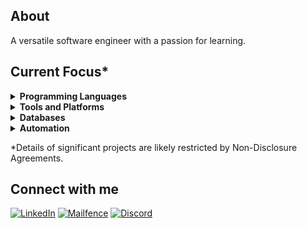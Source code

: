 ## About

A versatile software engineer with a passion for learning.

## Current Focus*

<details>
<summary><strong>Programming Languages</strong></summary>

- Java <img src="https://raw.githubusercontent.com/devicons/devicon/master/icons/java/java-original.svg" alt="Java" width="20" height="20"/>
- C# <img src="https://raw.githubusercontent.com/devicons/devicon/master/icons/csharp/csharp-original.svg" alt="C#" width="20" height="20"/>
- TypeScript <img src="https://raw.githubusercontent.com/devicons/devicon/master/icons/typescript/typescript-original.svg" alt="TypeScript" width="20" height="20"/>
- Kotlin <img src="https://www.vectorlogo.zone/logos/kotlinlang/kotlinlang-icon.svg" alt="Kotlin" width="20" height="20"/>
- Python <img src="https://www.vectorlogo.zone/logos/python/python-icon.svg" alt="Python" width="20" height="20"/>
- Golang <img src="https://raw.githubusercontent.com/devicons/devicon/master/icons/go/go-original.svg" alt="Golang" width="20" height="20"/>

</details>

<details>
<summary><strong>Tools and Platforms</strong></summary>

- Git <img src="https://www.vectorlogo.zone/logos/git-scm/git-scm-icon.svg" alt="Git" width="20" height="20"/>
- Docker <img src="https://raw.githubusercontent.com/devicons/devicon/master/icons/docker/docker-original-wordmark.svg" alt="Docker" width="20" height="20"/>
- .NET <img src="https://raw.githubusercontent.com/devicons/devicon/master/icons/dot-net/dot-net-original.svg" alt=".NET" width="20" height="20"/>
- Linux (Debian) <img src="https://raw.githubusercontent.com/devicons/devicon/master/icons/linux/linux-original.svg" alt="Linux" width="20" height="20"/>

</details>

<details>
<summary><strong>Databases</strong></summary>

- MongoDB <img src="https://raw.githubusercontent.com/devicons/devicon/master/icons/mongodb/mongodb-original-wordmark.svg" alt="MongoDB" width="20" height="20"/>
- Redis <img src="https://raw.githubusercontent.com/devicons/devicon/master/icons/redis/redis-original-wordmark.svg" alt="Redis" width="20" height="20"/>
- MySQL <img src="https://raw.githubusercontent.com/devicons/devicon/master/icons/mysql/mysql-original-wordmark.svg" alt="MySQL" width="20" height="20"/>

</details>

<details>
<summary><strong>Automation</strong></summary>

- Playwright <img src="https://seeklogo.com/images/P/playwright-logo-22FA8B9E63-seeklogo.com.png" alt="Playwright" width="20" height="20"/>
- Selenium <img src="https://raw.githubusercontent.com/devicons/devicon/master/icons/selenium/selenium-original.svg" alt="Selenium" width="20" height="20"/>
- Puppeteer <img src="https://rawcdn.githack.com/kaxlabs/CDN/f98f1a0ecc7c5101c22e1147c765cb302651c935/puppeteer-icon-342x512.png" alt="Puppeteer" width="20" height="20"/>
- Cypress <img src="https://rawcdn.githack.com/kaxlabs/CDN/f98f1a0ecc7c5101c22e1147c765cb302651c935/cypress-icon-512x511.png" alt="Cypress" width="20" height="20"/>

</details>

*Details of significant projects are likely restricted by Non-Disclosure Agreements.

## Connect with me

<a href="https://www.linkedin.com/in/aaronbotto" title="Connect on LinkedIn"><img src="https://rawcdn.githack.com/kaxlabs/CDN/e545eaaba3b3af17494cd58a219a5a943979f9a0/linkedin-icon-512x512.png" alt="LinkedIn" width="64" height="64"></a>
<a href="mailto:aaron@kaxon.dev" title="Send an email"><img src="https://rawcdn.githack.com/kaxlabs/CDN/e545eaaba3b3af17494cd58a219a5a943979f9a0/mailfence-icon-512x512.png" alt="Mailfence" width="64" height="64"></a>
<a href="https://github.com/kaxlabs" title="Username: Kaxon"><img src="https://rawcdn.githack.com/kaxlabs/CDN/e545eaaba3b3af17494cd58a219a5a943979f9a0/discord-icon-512x512.png" alt="Discord" width="64" height="64"></a>
